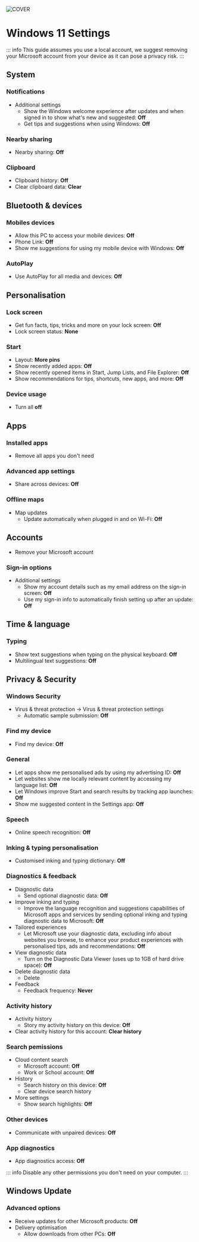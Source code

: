 ![COVER](/assets/covers/windows-11.png)

# Windows 11 Settings

::: info
This guide assumes you use a local account, we suggest removing your Microsoft account from your device as it can pose a privacy risk.
:::

## System

### Notifications

* Additional settings
  * Show the Windows welcome experience after updates and when signed in to show what's new and suggested: **Off**
  * Get tips and suggestions when using Windows: **Off**

### Nearby sharing

* Nearby sharing: **Off**

### Clipboard

* Clipboard history: **Off**
* Clear clipboard data: **Clear**

## Bluetooth & devices

### Mobiles devices

* Allow this PC to access your mobile devices: **Off**
* Phone Link: **Off**
* Show me suggestions for using my mobile device with Windows: **Off**

### AutoPlay

* Use AutoPlay for all media and devices: **Off**

## Personalisation

### Lock screen

* Get fun facts, tips, tricks and more on your lock screen: **Off**
* Lock screen status: **None**

### Start

* Layout: **More pins**
* Show recently added apps: **Off**
* Show recently opened items in Start, Jump Lists, and File Explorer: **Off**
* Show recommendations for tips, shortcuts, new apps, and more: **Off**

### Device usage

* Turn all **off**

## Apps

### Installed apps

* Remove all apps you don't need

### Advanced app settings

* Share across devices: **Off**

### Offline maps

* Map updates
  * Update automatically when plugged in and on Wi-Fi: **Off**

## Accounts

* Remove your Microsoft account

### Sign-in options

* Additional settings
  * Show my account details such as my email address on the sign-in screen: **Off**
  * Use my sign-in info to automatically finish setting up after an update: **Off**

## Time & language

### Typing

* Show text suggestions when typing on the physical keyboard: **Off**
* Multilingual text suggestions: **Off**

## Privacy & Security

### Windows Security

* Virus & threat protection -> Virus & threat protection settings
  * Automatic sample submission: **Off**
 
### Find my device

* Find my device: **Off**

### General

* Let apps show me personalised ads by using my advertising ID: **Off**
* Let websites show me locally relevant content by accessing my language list: **Off**
* Let Windows improve Start and search results by tracking app launches: **Off**
* Show me suggested content in the Settings app: **Off**

### Speech

* Online speech recognition: **Off**

### Inking & typing personalisation

* Customised inking and typing dictionary: **Off**

### Diagnostics & feedback

* Diagnostic data
  * Send optional diagnostic data: **Off**
* Improve inking and typing
  * Improve the language recognition and suggestions capabilities of Microsoft apps and services by sending optional inking and typing diagnostic data to Microsoft: **Off**
* Tailored experiences
  * Let Microsoft use your diagnostic data, excluding info about websites you browse, to enhance your product experiences with personalised tips, ads and recommendations: **Off**
* View diagnostic data
  * Turn on the Diagnostic Data Viewer (uses up to 1GB of hard drive space): **Off**
* Delete diagnostic data
  * Delete
* Feedback
  * Feedback frequency: **Never**

### Activity history

* Activity history
  * Story my activity history on this device: **Off**
* Clear activity history for this account: **Clear history**

### Search pemissions

* Cloud content search
  * Microsoft account: **Off**
  * Work or School account: **Off**
* History
  * Search history on this device: **Off**
  * Clear device search history
* More settings
  * Show search highlights: **Off**

### Other devices

* Communicate with unpaired devices: **Off**

### App diagnostics

* App diagnostics access: **Off**

::: info
Disable any other permissions you don't need on your computer.
:::

## Windows Update

### Advanced options

* Receive updates for other Microsoft products: **Off**
* Delivery optimisation
  * Allow downloads from other PCs: **Off**
